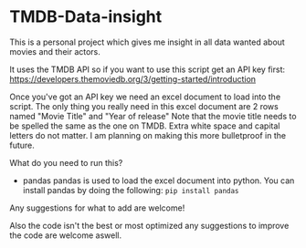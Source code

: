 # TMDB-Data-insight

This is a personal project which gives me insight in all data wanted about movies and their actors. 

It uses the TMDB API so if you want to use this script get an API key first:
https://developers.themoviedb.org/3/getting-started/introduction

Once you've got an API key we need an excel document to load into the script.
The only thing you really need in this excel document are 2 rows named "Movie Title" and "Year of release"
Note that the movie title needs to be spelled the same as the one on TMDB. Extra white space and capital letters do not matter. I am planning on making this more bulletproof in the future.

What do you need to run this?
- pandas 
pandas is used to load the excel document into python. You can install pandas by doing the following:
`pip install pandas` 

Any suggestions for what to add are welcome!

Also the code isn't the best or most optimized any suggestions to improve the code are welcome aswell. 